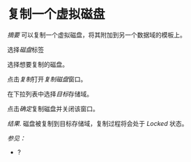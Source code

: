 # 复制一个虚拟磁盘

*摘要*
可以复制一个虚拟磁盘，将其附加到另一个数据域的模板上。

选择*磁盘*标签

选择想要复制的磁盘。

点击*复制*打开*复制磁盘*窗口。

在下拉列表中选择*目标*存储域。

点击*确定*复制磁盘并关闭该窗口。

*结果*.
磁盘被复制到目标存储域，复制过程将会处于 *Locked*
状态。

*参见：*

-   ?
